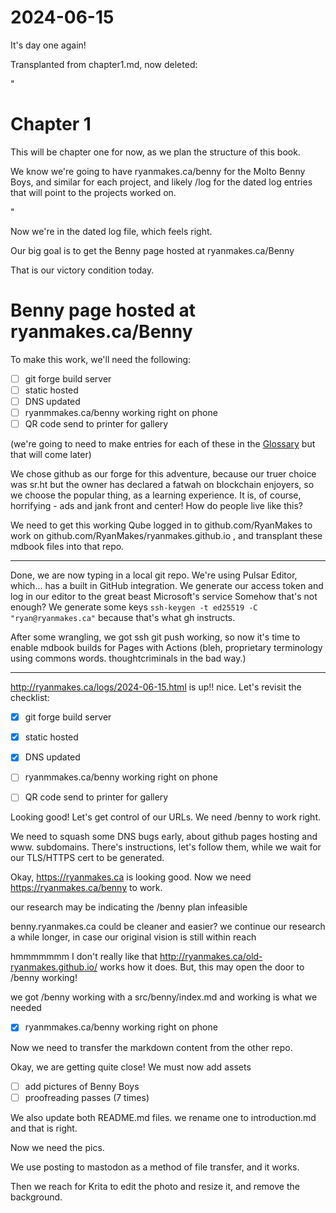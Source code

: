 # 2024-06-15

It's day one again!

Transplanted from chapter1.md, now deleted:


"

# Chapter 1

This will be chapter one for now, as we plan the structure of this book.

We know we're going to have ryanmakes.ca/benny for the Molto Benny Boys, and similar for each project, and likely /log for the dated log entries that will point to the projects worked on.

"


Now we're in the dated log file, which feels right.

Our big goal is to get the Benny page hosted at ryanmakes.ca/Benny

That is our victory condition today.

# Benny page hosted at ryanmakes.ca/Benny

To make this work, we'll need the following:

 - [ ] git forge build server
 - [ ] static hosted
 - [ ] DNS updated
 - [ ] ryanmmakes.ca/benny working right on phone
 - [ ] QR code send to printer for gallery

(we're going to need to make entries for each of these in the [Glossary](/glossary/glossary.html) but that will come later)

We chose github as our forge for this adventure, because our truer choice was sr.ht but the owner has declared a fatwah on blockchain enjoyers, so we choose the popular thing, as a learning experience. It is, of course, horrifying - ads and jank front and center! How do people live like this?

We need to get this working Qube logged in to github.com/RyanMakes to work on github.com/RyanMakes/ryanmakes.github.io , and transplant these mdbook files into that repo.

----

Done, we are now typing in a local git repo.
We're using Pulsar Editor, which... has a built in GitHub integration. We generate our access token and log in our editor to the great beast Microsoft's service
Somehow that's not enough? We generate some keys `ssh-keygen -t ed25519 -C "ryan@ryanmakes.ca"` because that's what gh instructs.

After some wrangling, we got ssh git push working, so now it's time to enable mdbook builds for Pages with Actions (bleh, proprietary terminology using commons words. thoughtcriminals in the bad way.)

-----

http://ryanmakes.ca/logs/2024-06-15.html is up!! nice. Let's revisit the checklist:

- [X] git forge build server
- [X] static hosted
- [X] DNS updated
- [ ] ryanmmakes.ca/benny working right on phone
- [ ] QR code send to printer for gallery


Looking good! Let's get control of our URLs. We need /benny to work right.

We need to squash some DNS bugs early, about github pages hosting and www. subdomains. There's instructions, let's follow them, while we wait for our TLS/HTTPS cert to be generated.

Okay, https://ryanmakes.ca is looking good.
Now we need https://ryanmakes.ca/benny to work.


our research may be indicating the /benny plan infeasible

benny.ryanmakes.ca could be cleaner and easier?
we continue our research a while longer, in case our original vision is still within reach



hmmmmmmm I don't really like that http://ryanmakes.ca/old-ryanmakes.github.io/ works how it does. But, this may open the door to /benny working!


we got /benny working with a src/benny/index.md and working is what we needed

- [X] ryanmmakes.ca/benny working right on phone

Now we need to transfer the markdown content from the other repo.

Okay, we are getting quite close!
We must now add assets

 - [ ] add pictures of Benny Boys
 - [ ] proofreading passes (7 times)

We also update both README.md files. we rename one to introduction.md and that is right.

Now we need the pics.

We use posting to mastodon as a method of file transfer, and it works.

Then we reach for Krita to edit the photo and resize it, and remove the background.
